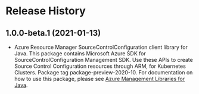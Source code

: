 # Release History

## 1.0.0-beta.1 (2021-01-13)

- Azure Resource Manager SourceControlConfiguration client library for Java. This package contains Microsoft Azure SDK for SourceControlConfiguration Management SDK. Use these APIs to create Source Control Configuration resources through ARM, for Kubernetes Clusters. Package tag package-preview-2020-10. For documentation on how to use this package, please see [Azure Management Libraries for Java](https://aka.ms/azsdk/java/mgmt).